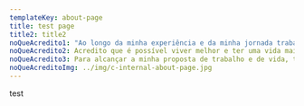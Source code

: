```yaml
---
templateKey: about-page
title: test page
title2: title2
noQueAcredito1: "Ao longo da minha experiência e da minha jornada trabalhando através da complexidade humana, tenho tido um interesse constante nas trocas relacionais e nos diálogos que se constroem a partir da interação e entrega no espaço da terapia. O que eu aprendi e aprendo em cada uma destas conversas, norteia  meu “jeito ser” enquanto terapeuta e influencia a “alma“ da minha prática."
noQueAcredito2: Acredito que é possível viver melhor e ter uma vida mais cheia de realizações, em lugares no mundo onde o olhar seja gentil para as singularidades, no potencial transformador e gerador de possibilidades que boas conversas tem. Acredito no respeito mútuo e genuíno,  no interesse sincero pelas histórias que me são contadas, na evolução e aproximação de si mesmo em busca de novos caminhos para vida.
noQueAcredito3: Para alcançar a minha proposta de trabalho e de vida, tenho aqui neste espaço, neste site, um lugar de aproximação das minhas maneiras, práticas e valores, com quem me lê, vê ou ouve. Ele une meus interesses, reflexões e apresenta um pouco de mim, oferecendo espaço para troca com vocês. É um espaço de colaboração, pois junta todos os meus movimentos construídos diariamente nas trocas que participo, e busca trazer pra você um lugar para possíveis mergulhos e trocas comigo, com o outro ou com si mesmo.
noQueAcreditoImg: ../img/c-internal-about-page.jpg
---
```

test